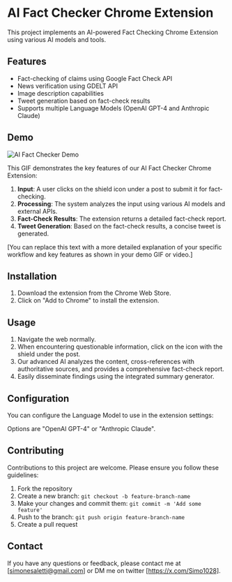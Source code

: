 # AI Fact Checker Chrome Extension

This project implements an AI-powered Fact Checking Chrome Extension using various AI models and tools.

## Features

- Fact-checking of claims using Google Fact Check API
- News verification using GDELT API
- Image description capabilities
- Tweet generation based on fact-check results
- Supports multiple Language Models (OpenAI GPT-4 and Anthropic Claude)

## Demo

![AI Fact Checker Demo](path/to/your/demo.gif)

This GIF demonstrates the key features of our AI Fact Checker Chrome Extension:

1. **Input**: A user clicks on the shield icon under a post to submit it for fact-checking.
2. **Processing**: The system analyzes the input using various AI models and external APIs.
3. **Fact-Check Results**: The extension returns a detailed fact-check report.
4. **Tweet Generation**: Based on the fact-check results, a concise tweet is generated.

[You can replace this text with a more detailed explanation of your specific workflow and key features as shown in your demo GIF or video.]

## Installation

1. Download the extension from the Chrome Web Store.
2. Click on "Add to Chrome" to install the extension.

## Usage

1. Navigate the web normally.
2. When encountering questionable information, click on the icon with the shield under the post.
3. Our advanced AI analyzes the content, cross-references with authoritative sources, and provides a comprehensive fact-check report.
4. Easily disseminate findings using the integrated summary generator.

## Configuration

You can configure the Language Model to use in the extension settings:

Options are "OpenAI GPT-4" or "Anthropic Claude".

## Contributing

Contributions to this project are welcome. Please ensure you follow these guidelines:

1. Fork the repository
2. Create a new branch: `git checkout -b feature-branch-name`
3. Make your changes and commit them: `git commit -m 'Add some feature'`
4. Push to the branch: `git push origin feature-branch-name`
5. Create a pull request

## Contact

If you have any questions or feedback, please contact me at [simonesaletti@gmail.com] or DM me on twitter [https://x.com/Simo1028].
